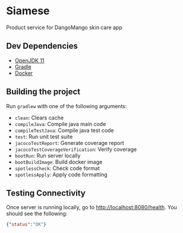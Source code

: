 # Siamese
Product service for DangoMango skin care app

## Dev Dependencies
- [OpenJDK 11](https://openjdk.java.net/install/)
- [Gradle](https://gradle.org/install/)
- [Docker](https://www.docker.com/products/docker-desktop)

## Building the project
Run `gradlew` with one of the following arguments:
* `clean`: Clears cache
* `compileJava`: Compile java main code
* `compileTestJava`: Compile java test code
* `test`: Run unit test suite
* `jacocoTestReport`: Generate coverage report
* `jacocoTestCoverageVerification`: Verify coverage
* `bootRun`: Run server locally
* `bootBuildImage`: Build docker image
* `spotlessCheck`: Check code format
* `spotlessApply`: Apply code formatting

## Testing Connectivity
Once server is running locally, go to [http://localhost:8080/health](http://localhost:8080/health).
You should see the following:
```json
{"status":"OK"}
```


